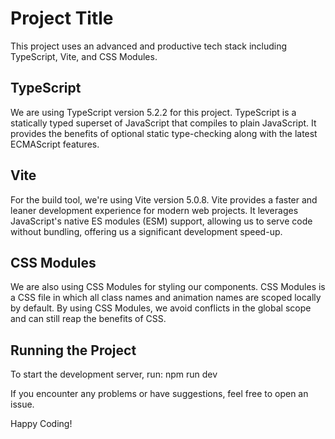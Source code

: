 # Project Title
  
This project uses an advanced and productive tech stack including TypeScript, Vite, and CSS Modules.

## TypeScript

We are using TypeScript version 5.2.2 for this project. TypeScript is a statically typed superset of JavaScript that compiles to plain JavaScript. It provides the benefits of optional static type-checking along with the latest ECMAScript features. 
## Vite 

For the build tool, we're using Vite version 5.0.8. Vite provides a faster and leaner development experience for modern web projects. It leverages JavaScript's native ES modules (ESM) support, allowing us to serve code without bundling, offering us a significant development speed-up.
## CSS Modules

We are also using CSS Modules for styling our components. CSS Modules is a CSS file in which all class names and animation names are scoped locally by default. By using CSS Modules, we avoid conflicts in the global scope and can still reap the benefits of CSS.
## Running the Project

To start the development server, run: npm run dev

If you encounter any problems or have suggestions, feel free to open an issue.

Happy Coding!